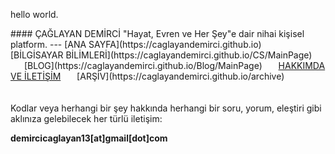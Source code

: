 <p3>hello world.</p3>
<html>
	<head>
		<title>Ana Sayfa</title>
		<link rel="stylesheet" type="text/css" href="RMStyle.css">
		<link rel="icon" href="coloricon.png">
		<link rel="stylesheet" href="sunburst.css">
		<script src="highlight.pack.js"></script><script>hljs.initHighlightingOnLoad();</script>
	</head>
</html>
#### ÇAĞLAYAN DEMİRCİ
<p2>"Hayat, Evren ve Her Şey"e dair nihai kişisel platform.</p2>
---
[ANA SAYFA](https://caglayandemirci.github.io) &nbsp;&emsp;
[BİLGİSAYAR BİLİMLERİ](https://caglayandemirci.github.io/CS/MainPage)	&nbsp;&emsp;
[BLOG](https://caglayandemirci.github.io/Blog/MainPage)	&nbsp;&emsp;
<a class="currentLink" href="https://caglayandemirci.github.io/about&contact">HAKKIMDA VE İLETİŞİM</a>	&nbsp;&emsp;
[ARŞİV](https://caglayandemirci.github.io/archive)	&nbsp;&emsp;
<br><br><br>
Kodlar veya herhangi bir şey hakkında herhangi bir soru, yorum, eleştiri gibi aklınıza gelebilecek her türlü iletişim:

**demircicaglayan13[at]gmail[dot]com**
